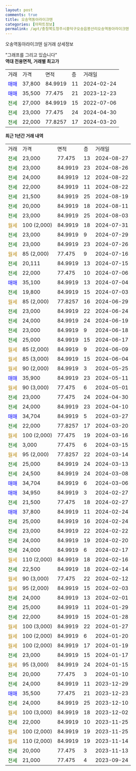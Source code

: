 ```yaml
---
layout: post
comments: true
title: 오송역동아라이크텐
categories: [아파트정보]
permalink: /apt/충청북도청주시흥덕구오송읍봉산리오송역동아라이크텐
---
```


오송역동아라이크텐 실거래 상세정보

<script type="text/javascript">
  google.charts.load('current', {'packages':['line', 'corechart']});
  google.charts.setOnLoadCallback(drawChart);

  function drawChart() {
    var data = new google.visualization.DataTable();
    data.addColumn('date', '거래일');
    data.addColumn('number', "매매");
    data.addColumn('number', "전세");
    data.addColumn('number', "전매");

    data.addRows([[new Date(Date.parse("2024-08-27")), null, 23000, null], [new Date(Date.parse("2024-08-26")), null, 23000, null], [new Date(Date.parse("2024-08-22")), null, 24000, null], [new Date(Date.parse("2024-08-22")), null, 22000, null], [new Date(Date.parse("2024-08-19")), null, 21500, null], [new Date(Date.parse("2024-08-11")), null, 20000, null], [new Date(Date.parse("2024-08-03")), null, 23000, null], [new Date(Date.parse("2024-07-31")), null, null, null], [new Date(Date.parse("2024-07-29")), null, 23000, null], [new Date(Date.parse("2024-07-26")), null, 23000, null], [new Date(Date.parse("2024-07-16")), null, null, null], [new Date(Date.parse("2024-07-15")), null, 20111, null], [new Date(Date.parse("2024-07-06")), null, 22000, null], [new Date(Date.parse("2024-07-04")), 35100, null, null], [new Date(Date.parse("2024-07-03")), null, 19800, null], [new Date(Date.parse("2024-06-29")), null, null, null], [new Date(Date.parse("2024-06-24")), null, 23000, null], [new Date(Date.parse("2024-06-19")), null, 24000, null], [new Date(Date.parse("2024-06-18")), null, 23000, null], [new Date(Date.parse("2024-06-17")), null, 25000, null], [new Date(Date.parse("2024-06-09")), null, null, null], [new Date(Date.parse("2024-06-04")), null, null, null], [new Date(Date.parse("2024-05-25")), null, null, null], [new Date(Date.parse("2024-05-11")), 35900, null, null], [new Date(Date.parse("2024-05-01")), null, null, null], [new Date(Date.parse("2024-04-30")), null, 23000, null], [new Date(Date.parse("2024-04-10")), null, 24000, null], [new Date(Date.parse("2024-03-27")), 34704, null, null], [new Date(Date.parse("2024-03-20")), null, 22000, null], [new Date(Date.parse("2024-03-16")), null, null, null], [new Date(Date.parse("2024-03-15")), null, 3000, null], [new Date(Date.parse("2024-03-14")), null, null, null], [new Date(Date.parse("2024-03-13")), null, 25000, null], [new Date(Date.parse("2024-03-08")), null, 24500, null], [new Date(Date.parse("2024-03-06")), 34704, null, null], [new Date(Date.parse("2024-02-27")), 34950, null, null], [new Date(Date.parse("2024-02-27")), null, 21500, null], [new Date(Date.parse("2024-02-24")), 37800, null, null], [new Date(Date.parse("2024-02-24")), null, 25000, null], [new Date(Date.parse("2024-02-22")), null, 23000, null], [new Date(Date.parse("2024-02-20")), null, 24000, null], [new Date(Date.parse("2024-02-17")), null, 24000, null], [new Date(Date.parse("2024-02-16")), null, null, null], [new Date(Date.parse("2024-02-14")), null, 22500, null], [new Date(Date.parse("2024-02-12")), null, null, null], [new Date(Date.parse("2024-02-03")), null, null, null], [new Date(Date.parse("2024-02-01")), null, 24000, null], [new Date(Date.parse("2024-01-29")), null, 25000, null], [new Date(Date.parse("2024-01-28")), null, 22000, null], [new Date(Date.parse("2024-01-27")), null, null, null], [new Date(Date.parse("2024-01-20")), null, null, null], [new Date(Date.parse("2024-01-19")), null, null, null], [new Date(Date.parse("2024-01-17")), null, 23000, null], [new Date(Date.parse("2024-01-15")), null, null, null], [new Date(Date.parse("2024-01-10")), null, 20000, null], [new Date(Date.parse("2023-12-29")), null, 24000, null], [new Date(Date.parse("2023-12-23")), 35500, null, null], [new Date(Date.parse("2023-12-10")), null, 24000, null], [new Date(Date.parse("2023-12-02")), null, null, null], [new Date(Date.parse("2023-11-25")), null, 22000, null], [new Date(Date.parse("2023-11-25")), null, null, null], [new Date(Date.parse("2023-11-14")), null, null, null], [new Date(Date.parse("2023-11-13")), null, 20000, null], [new Date(Date.parse("2023-09-24")), null, 21000, null]]);

    var options = {
      hAxis: {
        format: 'yyyy/MM/dd'
      },    
      lineWidth: 0,
      pointsVisible: true,    
      title: '최근 1년간 유형별 실거래가 분포',
      legend: { position: 'bottom' }
    };

    var formatter = new google.visualization.NumberFormat({pattern:'###,###'} );
    formatter.format(data, 1);
    formatter.format(data, 2);
    
    setTimeout(function() {
        var chart = new google.visualization.LineChart(document.getElementById('columnchart_material'));
        chart.draw(data, (options));
        document.getElementById('loading').style.display = 'none';
    }, 200);
  }
</script>


<div id="loading" style="z-index:20; display: block; margin-left: 0px">"그래프를 그리고 있습니다"</div>
<div id="columnchart_material" style="width: 95%; margin-left: 0px; display: block"></div>
<!-- contents start -->
<b>역대 전용면적, 거래별 최고가</b>
<table class="sortable">
    <tr>
      <td>거래</td>
      <td>가격</td>
      <td>면적</td>
      <td>층</td>
      <td>거래일</td>
    </tr>
        <tr>
          <td><a style="color: blue">매매</a></td>
          <td>37,800</td>
          <td>84.9919</td>
          <td>11</td>
          <td>2024-02-24</td>
        </tr>            <tr>
          <td><a style="color: blue">매매</a></td>
          <td>35,500</td>
          <td>77.475</td>
          <td>21</td>
          <td>2023-12-23</td>
        </tr>        
        <tr>
              <td><a style="color: darkgreen">전세</a></td>
              <td>27,000</td>
              <td>84.9919</td>
              <td>15</td>
              <td>2022-07-06</td>
            </tr>            <tr>
              <td><a style="color: darkgreen">전세</a></td>
              <td>23,000</td>
              <td>77.475</td>
              <td>24</td>
              <td>2024-04-30</td>
            </tr>            <tr>
              <td><a style="color: darkgreen">전세</a></td>
              <td>22,000</td>
              <td>77.8257</td>
              <td>17</td>
              <td>2024-03-20</td>
            </tr>        
    
</table>

<b>최근 1년간 거래 내역</b>

<table class="sortable">
    <tr>
      <td>거래</td>
      <td>가격</td>
      <td>면적</td>
      <td>층</td>
      <td>거래일</td>
    </tr>
    <tr>
      <td><a style="color: darkgreen">전세</a></td>
      <td>23,000</td>
      <td>77.475</td>
      <td>13</td>
      <td>2024-08-27</td>
    </tr>          <tr>
      <td><a style="color: darkgreen">전세</a></td>
      <td>23,000</td>
      <td>84.9919</td>
      <td>23</td>
      <td>2024-08-26</td>
    </tr>          <tr>
      <td><a style="color: darkgreen">전세</a></td>
      <td>24,000</td>
      <td>84.9919</td>
      <td>12</td>
      <td>2024-08-22</td>
    </tr>          <tr>
      <td><a style="color: darkgreen">전세</a></td>
      <td>22,000</td>
      <td>84.9919</td>
      <td>11</td>
      <td>2024-08-22</td>
    </tr>          <tr>
      <td><a style="color: darkgreen">전세</a></td>
      <td>21,500</td>
      <td>84.9919</td>
      <td>25</td>
      <td>2024-08-19</td>
    </tr>          <tr>
      <td><a style="color: darkgreen">전세</a></td>
      <td>20,000</td>
      <td>84.9919</td>
      <td>18</td>
      <td>2024-08-11</td>
    </tr>          <tr>
      <td><a style="color: darkgreen">전세</a></td>
      <td>23,000</td>
      <td>84.9919</td>
      <td>25</td>
      <td>2024-08-03</td>
    </tr>          <tr>
      <td><a style="color: darkgoldenrod">월세</a></td>
      <td>100 (2,000)</td>
      <td>84.9919</td>
      <td>18</td>
      <td>2024-07-31</td>
    </tr>          <tr>
      <td><a style="color: darkgreen">전세</a></td>
      <td>23,000</td>
      <td>84.9919</td>
      <td>9</td>
      <td>2024-07-29</td>
    </tr>          <tr>
      <td><a style="color: darkgreen">전세</a></td>
      <td>23,000</td>
      <td>84.9919</td>
      <td>23</td>
      <td>2024-07-26</td>
    </tr>          <tr>
      <td><a style="color: darkgoldenrod">월세</a></td>
      <td>85 (2,000)</td>
      <td>77.475</td>
      <td>9</td>
      <td>2024-07-16</td>
    </tr>          <tr>
      <td><a style="color: darkgreen">전세</a></td>
      <td>20,111</td>
      <td>84.9919</td>
      <td>13</td>
      <td>2024-07-15</td>
    </tr>          <tr>
      <td><a style="color: darkgreen">전세</a></td>
      <td>22,000</td>
      <td>77.475</td>
      <td>10</td>
      <td>2024-07-06</td>
    </tr>          <tr>
      <td><a style="color: blue">매매</a></td>
      <td>35,100</td>
      <td>84.9919</td>
      <td>13</td>
      <td>2024-07-04</td>
    </tr>          <tr>
      <td><a style="color: darkgreen">전세</a></td>
      <td>19,800</td>
      <td>84.9919</td>
      <td>15</td>
      <td>2024-07-03</td>
    </tr>          <tr>
      <td><a style="color: darkgoldenrod">월세</a></td>
      <td>85 (2,000)</td>
      <td>77.8257</td>
      <td>16</td>
      <td>2024-06-29</td>
    </tr>          <tr>
      <td><a style="color: darkgreen">전세</a></td>
      <td>23,000</td>
      <td>84.9919</td>
      <td>22</td>
      <td>2024-06-24</td>
    </tr>          <tr>
      <td><a style="color: darkgreen">전세</a></td>
      <td>24,000</td>
      <td>84.9919</td>
      <td>24</td>
      <td>2024-06-19</td>
    </tr>          <tr>
      <td><a style="color: darkgreen">전세</a></td>
      <td>23,000</td>
      <td>84.9919</td>
      <td>9</td>
      <td>2024-06-18</td>
    </tr>          <tr>
      <td><a style="color: darkgreen">전세</a></td>
      <td>25,000</td>
      <td>84.9919</td>
      <td>15</td>
      <td>2024-06-17</td>
    </tr>          <tr>
      <td><a style="color: darkgoldenrod">월세</a></td>
      <td>85 (2,000)</td>
      <td>84.9919</td>
      <td>9</td>
      <td>2024-06-09</td>
    </tr>          <tr>
      <td><a style="color: darkgoldenrod">월세</a></td>
      <td>85 (3,000)</td>
      <td>84.9919</td>
      <td>15</td>
      <td>2024-06-04</td>
    </tr>          <tr>
      <td><a style="color: darkgoldenrod">월세</a></td>
      <td>90 (2,000)</td>
      <td>84.9919</td>
      <td>3</td>
      <td>2024-05-25</td>
    </tr>          <tr>
      <td><a style="color: blue">매매</a></td>
      <td>35,900</td>
      <td>84.9919</td>
      <td>23</td>
      <td>2024-05-11</td>
    </tr>          <tr>
      <td><a style="color: darkgoldenrod">월세</a></td>
      <td>90 (3,000)</td>
      <td>77.475</td>
      <td>6</td>
      <td>2024-05-01</td>
    </tr>          <tr>
      <td><a style="color: darkgreen">전세</a></td>
      <td>23,000</td>
      <td>77.475</td>
      <td>24</td>
      <td>2024-04-30</td>
    </tr>          <tr>
      <td><a style="color: darkgreen">전세</a></td>
      <td>24,000</td>
      <td>84.9919</td>
      <td>23</td>
      <td>2024-04-10</td>
    </tr>          <tr>
      <td><a style="color: blue">매매</a></td>
      <td>34,704</td>
      <td>84.9919</td>
      <td>5</td>
      <td>2024-03-27</td>
    </tr>          <tr>
      <td><a style="color: darkgreen">전세</a></td>
      <td>22,000</td>
      <td>77.8257</td>
      <td>17</td>
      <td>2024-03-20</td>
    </tr>          <tr>
      <td><a style="color: darkgoldenrod">월세</a></td>
      <td>100 (2,000)</td>
      <td>77.475</td>
      <td>19</td>
      <td>2024-03-16</td>
    </tr>          <tr>
      <td><a style="color: darkgreen">전세</a></td>
      <td>3,000</td>
      <td>77.475</td>
      <td>6</td>
      <td>2024-03-15</td>
    </tr>          <tr>
      <td><a style="color: darkgoldenrod">월세</a></td>
      <td>95 (2,000)</td>
      <td>77.8257</td>
      <td>22</td>
      <td>2024-03-14</td>
    </tr>          <tr>
      <td><a style="color: darkgreen">전세</a></td>
      <td>25,000</td>
      <td>84.9919</td>
      <td>24</td>
      <td>2024-03-13</td>
    </tr>          <tr>
      <td><a style="color: darkgreen">전세</a></td>
      <td>24,500</td>
      <td>84.9919</td>
      <td>24</td>
      <td>2024-03-08</td>
    </tr>          <tr>
      <td><a style="color: blue">매매</a></td>
      <td>34,704</td>
      <td>84.9919</td>
      <td>6</td>
      <td>2024-03-06</td>
    </tr>          <tr>
      <td><a style="color: blue">매매</a></td>
      <td>34,950</td>
      <td>84.9919</td>
      <td>3</td>
      <td>2024-02-27</td>
    </tr>          <tr>
      <td><a style="color: darkgreen">전세</a></td>
      <td>21,500</td>
      <td>77.475</td>
      <td>18</td>
      <td>2024-02-27</td>
    </tr>          <tr>
      <td><a style="color: blue">매매</a></td>
      <td>37,800</td>
      <td>84.9919</td>
      <td>11</td>
      <td>2024-02-24</td>
    </tr>          <tr>
      <td><a style="color: darkgreen">전세</a></td>
      <td>25,000</td>
      <td>84.9919</td>
      <td>16</td>
      <td>2024-02-24</td>
    </tr>          <tr>
      <td><a style="color: darkgreen">전세</a></td>
      <td>23,000</td>
      <td>84.9919</td>
      <td>22</td>
      <td>2024-02-22</td>
    </tr>          <tr>
      <td><a style="color: darkgreen">전세</a></td>
      <td>24,000</td>
      <td>84.9919</td>
      <td>19</td>
      <td>2024-02-20</td>
    </tr>          <tr>
      <td><a style="color: darkgreen">전세</a></td>
      <td>24,000</td>
      <td>84.9919</td>
      <td>6</td>
      <td>2024-02-17</td>
    </tr>          <tr>
      <td><a style="color: darkgoldenrod">월세</a></td>
      <td>110 (2,000)</td>
      <td>84.9919</td>
      <td>18</td>
      <td>2024-02-16</td>
    </tr>          <tr>
      <td><a style="color: darkgreen">전세</a></td>
      <td>22,500</td>
      <td>84.9919</td>
      <td>18</td>
      <td>2024-02-14</td>
    </tr>          <tr>
      <td><a style="color: darkgoldenrod">월세</a></td>
      <td>90 (3,000)</td>
      <td>77.475</td>
      <td>22</td>
      <td>2024-02-12</td>
    </tr>          <tr>
      <td><a style="color: darkgoldenrod">월세</a></td>
      <td>95 (2,000)</td>
      <td>84.9919</td>
      <td>15</td>
      <td>2024-02-03</td>
    </tr>          <tr>
      <td><a style="color: darkgreen">전세</a></td>
      <td>24,000</td>
      <td>84.9919</td>
      <td>13</td>
      <td>2024-02-01</td>
    </tr>          <tr>
      <td><a style="color: darkgreen">전세</a></td>
      <td>25,000</td>
      <td>84.9919</td>
      <td>11</td>
      <td>2024-01-29</td>
    </tr>          <tr>
      <td><a style="color: darkgreen">전세</a></td>
      <td>22,000</td>
      <td>84.9919</td>
      <td>15</td>
      <td>2024-01-28</td>
    </tr>          <tr>
      <td><a style="color: darkgoldenrod">월세</a></td>
      <td>100 (3,000)</td>
      <td>84.9919</td>
      <td>22</td>
      <td>2024-01-27</td>
    </tr>          <tr>
      <td><a style="color: darkgoldenrod">월세</a></td>
      <td>100 (2,000)</td>
      <td>84.9919</td>
      <td>6</td>
      <td>2024-01-20</td>
    </tr>          <tr>
      <td><a style="color: darkgoldenrod">월세</a></td>
      <td>100 (2,000)</td>
      <td>84.9919</td>
      <td>17</td>
      <td>2024-01-19</td>
    </tr>          <tr>
      <td><a style="color: darkgreen">전세</a></td>
      <td>23,000</td>
      <td>84.9919</td>
      <td>15</td>
      <td>2024-01-17</td>
    </tr>          <tr>
      <td><a style="color: darkgoldenrod">월세</a></td>
      <td>95 (3,000)</td>
      <td>84.9919</td>
      <td>24</td>
      <td>2024-01-15</td>
    </tr>          <tr>
      <td><a style="color: darkgreen">전세</a></td>
      <td>20,000</td>
      <td>77.475</td>
      <td>3</td>
      <td>2024-01-10</td>
    </tr>          <tr>
      <td><a style="color: darkgreen">전세</a></td>
      <td>24,000</td>
      <td>84.9919</td>
      <td>11</td>
      <td>2023-12-29</td>
    </tr>          <tr>
      <td><a style="color: blue">매매</a></td>
      <td>35,500</td>
      <td>77.475</td>
      <td>21</td>
      <td>2023-12-23</td>
    </tr>          <tr>
      <td><a style="color: darkgreen">전세</a></td>
      <td>24,000</td>
      <td>84.9919</td>
      <td>25</td>
      <td>2023-12-10</td>
    </tr>          <tr>
      <td><a style="color: darkgoldenrod">월세</a></td>
      <td>100 (3,000)</td>
      <td>84.9919</td>
      <td>18</td>
      <td>2023-12-02</td>
    </tr>          <tr>
      <td><a style="color: darkgreen">전세</a></td>
      <td>22,000</td>
      <td>84.9919</td>
      <td>10</td>
      <td>2023-11-25</td>
    </tr>          <tr>
      <td><a style="color: darkgoldenrod">월세</a></td>
      <td>100 (2,000)</td>
      <td>84.9919</td>
      <td>19</td>
      <td>2023-11-25</td>
    </tr>          <tr>
      <td><a style="color: darkgoldenrod">월세</a></td>
      <td>110 (2,000)</td>
      <td>84.9919</td>
      <td>19</td>
      <td>2023-11-14</td>
    </tr>          <tr>
      <td><a style="color: darkgreen">전세</a></td>
      <td>20,000</td>
      <td>77.475</td>
      <td>3</td>
      <td>2023-11-13</td>
    </tr>          <tr>
      <td><a style="color: darkgreen">전세</a></td>
      <td>21,000</td>
      <td>77.475</td>
      <td>4</td>
      <td>2023-09-24</td>
    </tr>      </table>
<!-- contents end -->    


